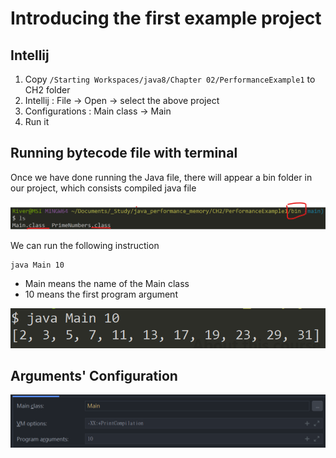 # Introducing the first example project

## Intellij

1. Copy `/Starting Workspaces/java8/Chapter 02/PerformanceExample1` to CH2 folder
2. Intellij : File -> Open -> select the above project
3. Configurations : Main class -> Main
4. Run it


## Running bytecode file with terminal

Once we have done running the Java file, there will appear a bin folder in our project, which consists compiled java file

![](../img/2020-12-15-15-15-36.png)

We can run the following instruction

```
java Main 10
```

- Main means the name of the Main class
- 10 means the first program argument

![](../img/2020-12-15-15-18-42.png)

## Arguments' Configuration

![](../img/2020-12-15-15-06-12.png)